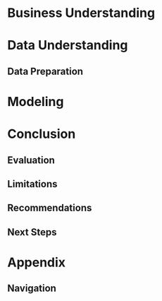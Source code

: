 # Business Understanding

# Data Understanding

## Data Preparation

# Modeling

# Conclusion

## Evaluation

## Limitations

## Recommendations

## Next Steps

# Appendix
## Navigation
